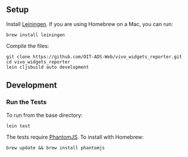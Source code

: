 ## Setup

Install [Leiningen](http://leiningen.org). If you are using Homebrew on a Mac, you can run:

    brew install leiningen

Compile the files:

    git clone https://github.com/OIT-ADS-Web/vivo_widgets_reporter.git
    cd vivo_widgets_reporter
    lein cljsbuild auto development

## Development

### Run the Tests

To run from the base directory:

    lein test

The tests require [PhantomJS](http://phantomjs.org). To install with Homebrew:

    brew update && brew install phantomjs
